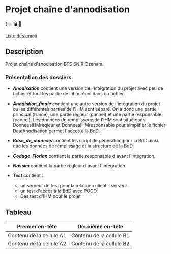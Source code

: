 # Projet chaîne d'annodisation

:exclamation: :collision: :bomb: :gun: 

[Liste des emoji](https://www.webpagefx.com/tools/emoji-cheat-sheet/)

## Description

Projet chaîne d'anodisation BTS SNIR Ozanam.

### Présentation des dossiers
- _**Anodisation**_ contient une version de l'intégration du projet avec peu de fichier et tout les partie de l'ihm réuni dans un fichier.

- _**Anodistion_finale**_ contient une autre version de l'intégration du projet ou les différentes parties de l'IHM sont séparé. On a donc une partie principal (frame), une partie régleur (pannel) et une partie responsable (pannel). 
Les données de remplissage de l'IHM sont situé dans DonneesIHMregleur et DonneesIHMresponsable pour simplifier le fichier DataAnodisation permet l'acces à la BdD.

- _**Base_de_donnees**_ contient les script de génération pour la BdD ainsi que les données de remplissage et la structure de la BdD.

- _**Codage_Florian**_ contient la partie responsable d'avant l'intégration.

- _**Nassim**_ contient la partie régleur d'avant l'intégration.

- _**Test**_ contient :
  - un serveur de test pour la relationn client - serveur
  - un test d'acces à la BdD avec POCO
  - Des test d'IHM pour le projet

## Tableau

Premier en-tête | Deuxième en-tête
--------------- | ----------------
Contenu de la cellule A1 | Contenu de la cellule B1
Contenu de la cellule A2 | Contenu de la cellule B2
